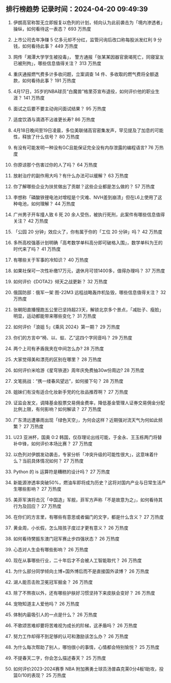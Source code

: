 
## 排行榜趋势 记录时间：2024-04-20 09:49:39
  
  1. 伊朗高官称暂无立即报复以色列的计划，倾向认为此前袭击为「境内渗透者」操纵，如何看待这一表态？ 693 万热度
    
  2. 上市公司去年净赚 5 亿多元却不分红，监管问询后改口称每股派发红利 9 分钱，如何看待此事？ 449 万热度
    
  3. 网传「湘潭大学学生被投毒」， 警方通报「张某某因器官衰竭死亡，同寝室友已被刑拘」，哪些信息值得关注？ 313 万热度
    
  4. 重庆通报燃气费多计多收问题，立案调查 14 件、多收取的燃气费将全额退款，如何看待此事？ 191 万热度
    
  5. 4月17日，35岁的NBA球员“白魔兽”格里芬宣布退役，如何评价他的职业生涯？ 141 万热度
    
  6. 面试之后要不要主动询问面试结果？ 95 万热度
    
  7. 适度饮酒与滴酒不沾谁更长寿? 86 万热度
    
  8. 4月18日晚间至19日凌晨，多位美联储高官密集发声，罕见提及了加息的可能性，释放了什么信号？ 80 万热度
    
  9. 有没有可能发明一种没有GC且能保证完全没有内存泄露的编程语言? 76 万热度
    
  10. 你原谅那个伤害过你的人了吗？ 64 万热度
    
  11. 放射治疗的副作用大吗？有什么办法可以缓解？ 63 万热度
    
  12. 你了解哪些企业为扶贫做出了贡献？这些企业都是怎么做的？ 57 万热度
    
  13. 李想称「磷酸铁锂电池对增程是个灾难、NVH差到崩溃」但在L6上使用了这种电池，如何理解？ 44 万热度
    
  14. 广州男子开车撞人致 6 死 20 余人受伤，被执行死刑，此案件有哪些信息值得关注？ 42 万热度
    
  15. 「公园 20 分钟」效应火了，你有属于你的「工位 20 分钟」吗？ 42 万热度
    
  16. 多所高校强基计划明确「高考数学单科高分即可破格入围」，数学单科为王的时代来了吗？ 41 万热度
    
  17. 有哪些关于军事的冷知识？ 40 万热度
    
  18. 如果社保可一次性补缴17万元，退休月可领1400多，值得办理吗？ 37 万热度
    
  19. 如何评价《DOTA2》倾天之战更新？ 32 万热度
    
  20. 俄国防部：俄军一架 图-22M3 远程战略轰炸机坠毁，哪些信息值得关注？ 32 万热度
    
  21. 张朝阳直播慢跑五公里已坚持超23天，解锁北京多个景点，「减肚子、瘦脸」明显，运动都能带来哪些变化？ 31 万热度
    
  22. 如何评价「浪姐 5」《乘风 2024》第一期？ 29 万热度
    
  23. 你们的方言中“椅、以、蚁、乙”这四个字同音吗？ 29 万热度
    
  24. 两个上司有矛盾我夹在中间怎么办? 28 万热度
    
  25. 大家觉得美和漂亮的区别在哪里？ 28 万热度
    
  26. 如何评价米哈游《星穹铁道》周年庆免费抽30w份周边? 28 万热度
    
  27. 文笔挑战：“携一缕春风望远”，如何接下句？ 28 万热度
    
  28. 姐妹们有没有适合化妆新手党的化妆品推荐啊？ 27 万热度
    
  29. 证监会发文，调降基金股票交易佣金费率，降低基金管理人证券交易佣金分配比例上限，有何影响？如何解读？ 27 万热度
    
  30. 广东清远遭暴雨出现「绿色天空」，为何会这样？近期强对流天气为何如此频繁？ 27 万热度
    
  31. U23 亚洲杯，国奥 0:2 韩国，仅存理论出线可能，于金永、王玉栋两门将替补中锋，如何评价本场比赛？ 27 万热度
    
  32. 以色列对伊朗发动袭击，专家分析「冲突升级的可能性很大」，这意味着什么？当前具体情况如何？ 27 万热度
    
  33. Python 的 is 运算符是糟糕的设计吗？ 27 万热度
    
  34. 新能源渗透率突破50%，燃油车即将成为历史？这将对国内产业与日常生活产生哪些影响？ 27 万热度
    
  35. 美菲军演将击沉「中国造」军舰，菲军方声称「不是故意为之」，如何看待其行为及回应？ 27 万热度
    
  36. 在你们的方言里，有哪些有意思或者偏门的文字，都是什么含义？ 27 万热度
    
  37. 黄金周，小长假，怎么陪孩子度过才更有意义？ 26 万热度
    
  38. 如何看待樊振东澳门冠军赛止步四强状态？ 26 万热度
    
  39. 心态对人生会有哪些影响？ 26 万热度
    
  40. 现在从事哪些行业，二十年后才不会被人工智能取代？ 26 万热度
    
  41. 为什么部分同学倾向土博+国外博后而不是直接国外读博？ 26 万热度
    
  42. 湖人能否击败卫冕冠军掘金？ 26 万热度
    
  43. 除了不熬夜以外，还有哪些护肤好习惯坚持下来皮肤会变好？ 26 万热度
    
  44. 宠物知道主人爱他吗？ 26 万热度
    
  45. 体制内最吸引人的一点是什么？ 26 万热度
    
  46. 不歌颂苦难却要将苦难视为成长的阶梯，这矛盾吗？ 26 万热度
    
  47. 努力工作却得不到足够的认可和激励该怎么办？ 26 万热度
    
  48. 为什么每次帮助了别人，哪怕很小的事情，心情都会特别愉悦？ 25 万热度
    
  49. 不提春天二字，你会怎么描述春天？ 25 万热度
    
  50. 如何评价2023-2024赛季 NBA 附加赛勇士球员汤普森克莱0分4板1助攻，投篮0/10的表现？ 25 万热度
    